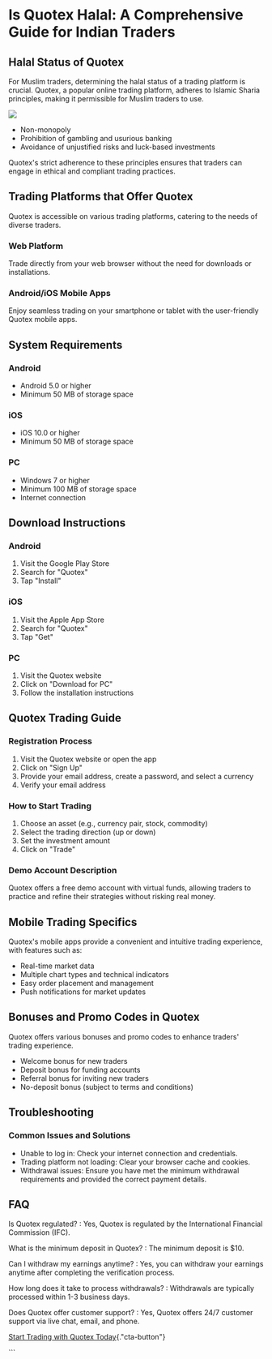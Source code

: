 # Is Quotex Halal: A Comprehensive Guide for Indian Traders

## Halal Status of Quotex

For Muslim traders, determining the halal status of a trading platform
is crucial. Quotex, a popular online trading platform, adheres to
Islamic Sharia principles, making it permissible for Muslim traders to
use.

[![](https://static.quotex.io/files/4_en/300_250.jpg)](https://traff.sbs/brokerqxlid)

-   Non-monopoly
-   Prohibition of gambling and usurious banking
-   Avoidance of unjustified risks and luck-based investments

Quotex\'s strict adherence to these principles ensures that traders can
engage in ethical and compliant trading practices.

## Trading Platforms that Offer Quotex

Quotex is accessible on various trading platforms, catering to the needs
of diverse traders.

### Web Platform

Trade directly from your web browser without the need for downloads or
installations.

### Android/iOS Mobile Apps

Enjoy seamless trading on your smartphone or tablet with the
user-friendly Quotex mobile apps.

## System Requirements

### Android

-   Android 5.0 or higher
-   Minimum 50 MB of storage space

### iOS

-   iOS 10.0 or higher
-   Minimum 50 MB of storage space

### PC

-   Windows 7 or higher
-   Minimum 100 MB of storage space
-   Internet connection

## Download Instructions

### Android

1.  Visit the Google Play Store
2.  Search for "Quotex"
3.  Tap "Install"

### iOS

1.  Visit the Apple App Store
2.  Search for "Quotex"
3.  Tap "Get"

### PC

1.  Visit the Quotex website
2.  Click on "Download for PC"
3.  Follow the installation instructions

## Quotex Trading Guide

### Registration Process

1.  Visit the Quotex website or open the app
2.  Click on "Sign Up"
3.  Provide your email address, create a password, and select a currency
4.  Verify your email address

### How to Start Trading

1.  Choose an asset (e.g., currency pair, stock, commodity)
2.  Select the trading direction (up or down)
3.  Set the investment amount
4.  Click on "Trade"

### Demo Account Description

Quotex offers a free demo account with virtual funds, allowing traders
to practice and refine their strategies without risking real money.

## Mobile Trading Specifics

Quotex\'s mobile apps provide a convenient and intuitive trading
experience, with features such as:

-   Real-time market data
-   Multiple chart types and technical indicators
-   Easy order placement and management
-   Push notifications for market updates

## Bonuses and Promo Codes in Quotex

Quotex offers various bonuses and promo codes to enhance traders\'
trading experience.

-   Welcome bonus for new traders
-   Deposit bonus for funding accounts
-   Referral bonus for inviting new traders
-   No-deposit bonus (subject to terms and conditions)

## Troubleshooting

### Common Issues and Solutions

-   Unable to log in: Check your internet connection and credentials.
-   Trading platform not loading: Clear your browser cache and cookies.
-   Withdrawal issues: Ensure you have met the minimum withdrawal
    requirements and provided the correct payment details.

## FAQ

Is Quotex regulated?
:   Yes, Quotex is regulated by the International Financial Commission
    (IFC).

What is the minimum deposit in Quotex?
:   The minimum deposit is \$10.

Can I withdraw my earnings anytime?
:   Yes, you can withdraw your earnings anytime after completing the
    verification process.

How long does it take to process withdrawals?
:   Withdrawals are typically processed within 1-3 business days.

Does Quotex offer customer support?
:   Yes, Quotex offers 24/7 customer support via live chat, email, and
    phone.

[Start Trading with Quotex
Today](\%22https://broker-qx.pro/sign-up/?lid=1102511\%22){."cta-button"}

\`\`\`

